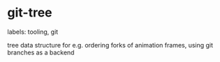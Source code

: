 # git-tree

labels: tooling, git

tree data structure for e.g. ordering forks of animation frames, using git branches as a backend

